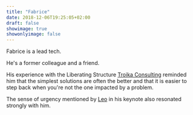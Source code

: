 ```yaml
---
title: "Fabrice"
date: 2018-12-06T19:25:05+02:00
draft: false
showimage: true
showonlyimage: false
---
```

Fabrice is a lead tech.

He's a former colleague and a friend.
<!--more-->

His experience with the Liberating Structure [Troika Consulting](http://www.liberatingstructures.com/8-troika-consulting/) reminded him that the simplest solutions are often the better and that it is easier to step back when you're not the one impacted by a problem.

The sense of urgency mentioned by [Leo](/portfolio/atam17/leo) in his keynote also resonated strongly with him.
